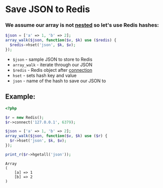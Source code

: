 # Save JSON to Redis

### We assume our array is not [nested](/) so let's use Redis hashes:

```php
$json = ['a' => 1, 'b' => 2];
array_walk($json, function($v, $k) use ($redis) {
  $redis->hset('json', $k, $v);
});
```

- `$json` - sample JSON to store to Redis
- `array_walk` - iterate through our JSON
- `$redis` - Redis object after [connection](/php-redis/how-to-connect-to-redis)
- `hset` - sets hash key and value
- `json` - name of the hash to save our JSON to

## Example: 
```php
<?php

$r = new Redis(); 
$r->connect('127.0.0.1', 6379);

$json = ['a' => 1, 'b' => 2];
array_walk($json, function($v, $k) use ($r) {
  $r->hset('json', $k, $v);
});

print_r($r->hgetall('json'));
```
```
Array
(
    [a] => 1
    [b] => 2
)

```

